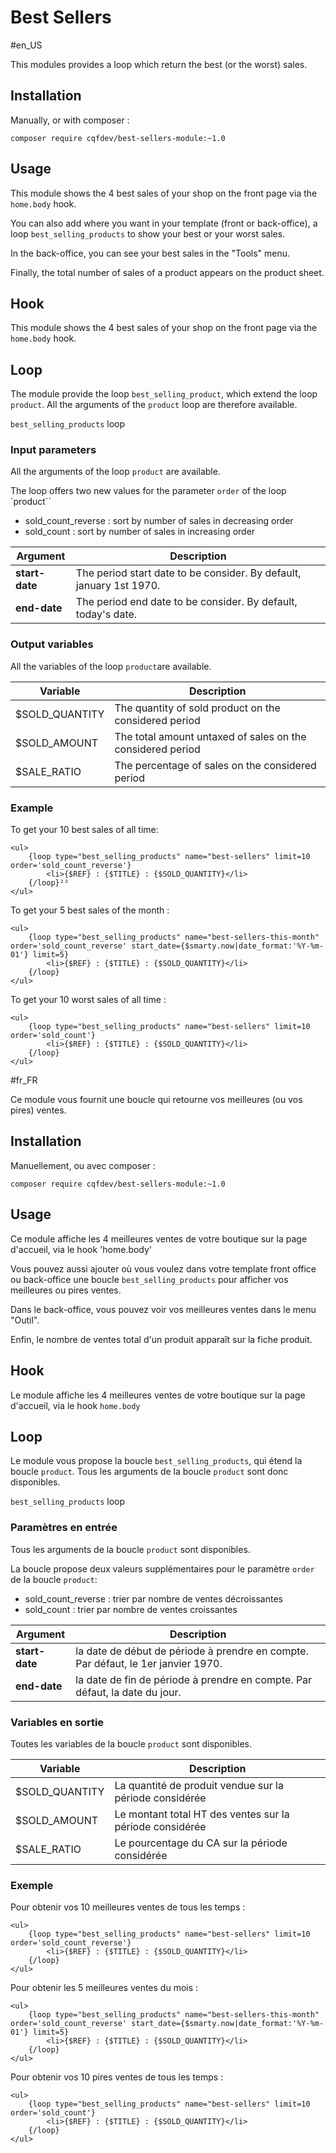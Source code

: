 # Best Sellers

#en_US

This modules provides a loop which return the best (or the worst) sales.

## Installation

Manually, or with composer :

```
composer require cqfdev/best-sellers-module:~1.0
```

## Usage

This module shows the 4 best sales of your shop on the front page via the `home.body` hook.

You can also add where you want in your template (front or back-office), a loop `best_selling_products` to show your best or your worst sales. 

In the back-office, you can see your best sales in the "Tools" menu.

Finally, the total number of sales of a product appears on the product sheet. 

## Hook

This module shows the 4 best sales of your shop on the front page via the `home.body` hook.

## Loop

The module provide the loop `best_selling_product`, which extend the loop `product`. All the arguments of the `product` loop are therefore available.

`best_selling_products` loop

### Input parameters

All the arguments of the loop `product` are available.

The loop offers two new values for the parameter `order` of the loop `product``
- sold_count_reverse : sort by number of sales in decreasing order
- sold_count : sort by number of sales in increasing order

|Argument |Description |
|---      |--- |
|**start-date** | The period start date to be consider. By default, january 1st 1970. |
|**end-date** | The period end date to be consider. By default, today's date. |

### Output variables

All the variables of the loop `product`are available. 

|Variable   |Description |
|---        |--- |
|$SOLD_QUANTITY | The quantity of sold product on the considered period |
|$SOLD_AMOUNT | The total amount untaxed of sales on the considered period |
|$SALE_RATIO | The percentage of sales on the considered period |

### Example

To get your 10 best sales of all time:

    <ul>
        {loop type="best_selling_products" name="best-sellers" limit=10 order='sold_count_reverse'}
            <li>{$REF} : {$TITLE} : {$SOLD_QUANTITY}</li>
        {/loop}²²
    </ul>

To get your 5 best sales of the month :

    <ul>
        {loop type="best_selling_products" name="best-sellers-this-month" order='sold_count_reverse' start_date={$smarty.now|date_format:'%Y-%m-01'} limit=5}
            <li>{$REF} : {$TITLE} : {$SOLD_QUANTITY}</li>
        {/loop}
    </ul>

To get your 10 worst sales of all time :     

    <ul>
        {loop type="best_selling_products" name="best-sellers" limit=10 order='sold_count'}
            <li>{$REF} : {$TITLE} : {$SOLD_QUANTITY}</li>
        {/loop}
    </ul>


#fr_FR

Ce module vous fournit une boucle qui retourne vos meilleures (ou vos pires) ventes.

## Installation

Manuellement, ou avec composer :

```
composer require cqfdev/best-sellers-module:~1.0
```

## Usage

Ce module affiche les 4 meilleures ventes de votre boutique sur la page d'accueil, via le hook 'home.body'

Vous pouvez aussi ajouter où vous voulez dans votre template front office ou back-office une boucle `best_selling_products` pour afficher vos meilleures ou pires ventes.

Dans le back-office, vous pouvez voir vos meilleures ventes dans le menu "Outil".

Enfin, le nombre de ventes total d'un produit apparaît sur la fiche produit.
 
## Hook

Le module affiche les 4 meilleures ventes de votre boutique sur la page d'accueil, via le hook `home.body`

## Loop

Le module vous propose la boucle `best_selling_products`, qui étend la boucle `product`. Tous les arguments de la boucle `product` sont donc disponibles.

`best_selling_products` loop

### Paramètres en entrée

Tous les arguments de la boucle `product` sont disponibles.

La boucle propose deux valeurs supplémentaires pour le paramètre `order` de la boucle `product`:
- sold_count_reverse : trier par nombre de ventes décroissantes
- sold_count : trier par nombre de ventes croissantes

|Argument |Description |
|---      |--- |
|**start-date** | la date de début de période à prendre en compte. Par défaut, le 1er janvier 1970. |
|**end-date** | la date de fin de période à prendre en compte. Par défaut, la date du jour. |

### Variables en sortie

Toutes les variables de la boucle `product` sont disponibles.

|Variable   |Description |
|---        |--- |
|$SOLD_QUANTITY | La quantité de produit vendue sur la période considérée |
|$SOLD_AMOUNT | Le montant total HT des ventes sur la période considérée |
|$SALE_RATIO | Le pourcentage du CA sur la période considérée |

### Exemple

Pour obtenir vos 10 meilleures ventes de tous les temps :

    <ul>
        {loop type="best_selling_products" name="best-sellers" limit=10 order='sold_count_reverse'}
            <li>{$REF} : {$TITLE} : {$SOLD_QUANTITY}</li>
        {/loop}
    </ul>

Pour obtenir les 5 meilleures ventes du mois :

    <ul>
        {loop type="best_selling_products" name="best-sellers-this-month" order='sold_count_reverse' start_date={$smarty.now|date_format:'%Y-%m-01'} limit=5}
            <li>{$REF} : {$TITLE} : {$SOLD_QUANTITY}</li>
        {/loop}
    </ul>
    
Pour obtenir vos 10 pires ventes de tous les temps :

    <ul>
        {loop type="best_selling_products" name="best-sellers" limit=10 order='sold_count'}
            <li>{$REF} : {$TITLE} : {$SOLD_QUANTITY}</li>
        {/loop}
    </ul>
